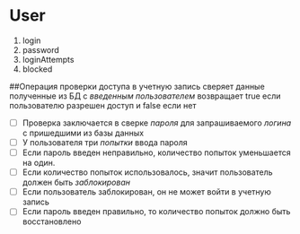 # User
1. login
1. password
1. loginAttempts
1. blocked

##Операция проверки доступа в учетную запись
сверяет данные полученные из БД с _*введенным пользователем*_
возвращает true если пользователю разрешен доступ и false если нет

- [ ] Проверка заключается в сверке _*пароля*_ для запрашиваемого _*логина*_ с пришедшими из базы данных
- [ ] У пользователя три _*попытки*_ ввода пароля
- [ ] Если пароль введен неправильно, количество попыток уменьшается на один.
- [ ] Если количество попыток использовалось, значит пользователь должен быть _*заблокирован*_
- [ ] Если пользователь заблокирован, он не может войти в учетную запись
- [ ] Если пароль введен правильно, то количество попыток должно быть восстановлено